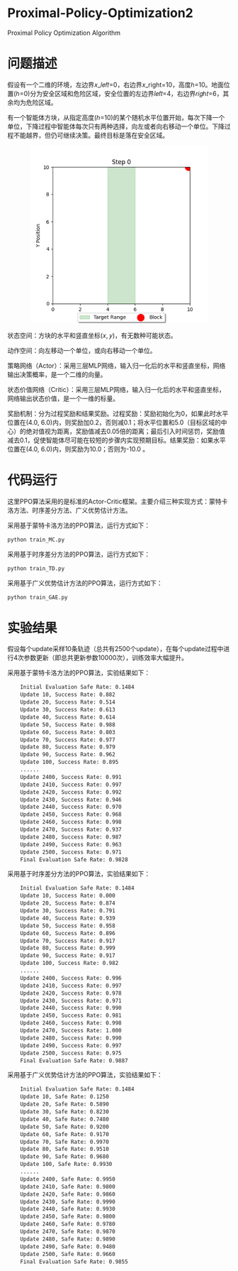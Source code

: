 # Proximal-Policy-Optimization2
Proximal Policy Optimization Algorithm

# 问题描述
假设有一个二维的环境，左边界𝑥_𝑙𝑒𝑓𝑡=0，右边界𝑥_right=10，高度ℎ=10。地面位置(ℎ=0)分为安全区域和危险区域，安全位置的左边界𝑙𝑒𝑓𝑡=4，右边界𝑟𝑖𝑔ℎ𝑡=6，其余均为危险区域。

有一个智能体方块，从指定高度(ℎ=10)的某个随机水平位置开始，每次下降一个单位，下降过程中智能体每次只有两种选择，向左或者向右移动一个单位。下降过程不能越界，但仍可继续决策。最终目标是落在安全区域。

<div align="center">
  <img src="./files/env.png" alt="env" width="400"/>
</div>

状态空间：方块的水平和竖直坐标(𝑥, 𝑦)，有无数种可能状态。

动作空间：向左移动一个单位，或向右移动一个单位。

策略网络（Actor）：采用三层MLP网络，输入归一化后的水平和竖直坐标，网络输出决策概率，是一个二维的向量。

状态价值网络（Critic）：采用三层MLP网络，输入归一化后的水平和竖直坐标，网络输出状态价值，是一个一维的标量。

奖励机制：分为过程奖励和结果奖励。过程奖励：奖励初始化为0，如果此时水平位置在(4.0, 6.0)内，则奖励加0.2，否则减0.1；将水平位置和5.0（目标区域的中心）的绝对值视为距离，奖励值减去0.05倍的距离；最后引入时间惩罚，奖励值减去0.1，促使智能体尽可能在较短的步骤内实现预期目标。结果奖励：如果水平位置在(4.0, 6.0)内，则奖励为10.0；否则为-10.0 。


# 代码运行

这里PPO算法采用的是标准的Actor-Critic框架。主要介绍三种实现方式：蒙特卡洛方法、时序差分方法、广义优势估计方法。

采用基于蒙特卡洛方法的PPO算法，运行方式如下：

```bash
python train_MC.py
```

采用基于时序差分方法的PPO算法，运行方式如下：

```bash
python train_TD.py
```

采用基于广义优势估计方法的PPO算法，运行方式如下：
```bash
python train_GAE.py
```


# 实验结果

假设每个update采样10条轨迹（总共有2500个update），在每个update过程中进行4次参数更新（即总共更新参数10000次），训练效率大幅提升。

采用基于蒙特卡洛方法的PPO算法，实验结果如下：
```bash
    Initial Evaluation Safe Rate: 0.1484
    Update 10, Success Rate: 0.882
    Update 20, Success Rate: 0.514
    Update 30, Success Rate: 0.613
    Update 40, Success Rate: 0.614
    Update 50, Success Rate: 0.988
    Update 60, Success Rate: 0.803
    Update 70, Success Rate: 0.977
    Update 80, Success Rate: 0.979
    Update 90, Success Rate: 0.962
    Update 100, Success Rate: 0.895
    ......
    Update 2400, Success Rate: 0.991
    Update 2410, Success Rate: 0.997
    Update 2420, Success Rate: 0.992
    Update 2430, Success Rate: 0.946
    Update 2440, Success Rate: 0.970
    Update 2450, Success Rate: 0.968
    Update 2460, Success Rate: 0.998
    Update 2470, Success Rate: 0.937
    Update 2480, Success Rate: 0.987
    Update 2490, Success Rate: 0.963
    Update 2500, Success Rate: 0.971
    Final Evaluation Safe Rate: 0.9828
```

采用基于时序差分方法的PPO算法，实验结果如下：
```bash
    Initial Evaluation Safe Rate: 0.1484
    Update 10, Success Rate: 0.000
    Update 20, Success Rate: 0.874
    Update 30, Success Rate: 0.791
    Update 40, Success Rate: 0.939
    Update 50, Success Rate: 0.958
    Update 60, Success Rate: 0.896
    Update 70, Success Rate: 0.917
    Update 80, Success Rate: 0.999
    Update 90, Success Rate: 0.917
    Update 100, Success Rate: 0.982
    ......
    Update 2400, Success Rate: 0.996
    Update 2410, Success Rate: 0.997
    Update 2420, Success Rate: 0.978
    Update 2430, Success Rate: 0.971
    Update 2440, Success Rate: 0.990
    Update 2450, Success Rate: 0.981
    Update 2460, Success Rate: 0.998
    Update 2470, Success Rate: 1.000
    Update 2480, Success Rate: 0.990
    Update 2490, Success Rate: 0.997
    Update 2500, Success Rate: 0.975
    Final Evaluation Safe Rate: 0.9887
```

采用基于广义优势估计方法的PPO算法，实验结果如下：
```bash
    Initial Evaluation Safe Rate: 0.1484
    Update 10, Safe Rate: 0.1250
    Update 20, Safe Rate: 0.5890
    Update 30, Safe Rate: 0.8230
    Update 40, Safe Rate: 0.7480
    Update 50, Safe Rate: 0.9200
    Update 60, Safe Rate: 0.9170
    Update 70, Safe Rate: 0.9970
    Update 80, Safe Rate: 0.9510
    Update 90, Safe Rate: 0.9680
    Update 100, Safe Rate: 0.9930
    ......
    Update 2400, Safe Rate: 0.9950
    Update 2410, Safe Rate: 0.9800
    Update 2420, Safe Rate: 0.9860
    Update 2430, Safe Rate: 0.9990
    Update 2440, Safe Rate: 0.9930
    Update 2450, Safe Rate: 0.9800
    Update 2460, Safe Rate: 0.9780
    Update 2470, Safe Rate: 0.9870
    Update 2480, Safe Rate: 0.9890
    Update 2490, Safe Rate: 0.9480
    Update 2500, Safe Rate: 0.9660
    Final Evaluation Safe Rate: 0.9855
```
